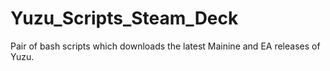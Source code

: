 # Yuzu_Scripts_Steam_Deck
Pair of bash scripts which downloads the latest Mainine and EA releases of Yuzu.

